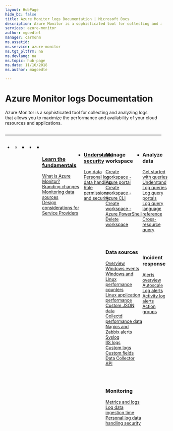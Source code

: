 ```yaml
---
layout: HubPage
hide_bc: false
title: Azure Monitor logs Documentation | Microsoft Docs
description: Azure Monitor is a sophisticated tool for collecting and analyzing logs that allow you to maximize the performance and availability of your cloud resources and applications.
services: azure-monitor
author: mgoedtel
manager: carmonm
ms.assetid:	
ms.service: azure-monitor
ms.tgt_pltfrm: na
ms.devlang: na
ms.topic: hub-page
ms.date: 11/16/2018
ms.author: magoedte

---
```


<div id="main" class="v2">
    <div class="container">
        <h1>Azure Monitor logs Documentation</h1>
        <p>Azure Monitor is a sophisticated tool for collecting and analyzing logs<br>that allows you to maximize the performance and availability of your cloud resources and applications.</p>
        <hr style="margin: 30px 0;" />
        <ul class="pivots">
            <li>
                <a href="#products"></a>
                <ul id="products">
                    <li>
                        <a class="singlePanelNavItem selected" style="display: none" href="#indexA" data-linktype="self-bookmark"></a>
                        <ul class="panelContent singlePanelContent" id="indexA" style="border: medium; border-image: none; margin-top: 0px; display: flex; float: left;">
                            <li class="fullSpan">
                                <a href="#index1" data-linktype="self-bookmark"></a>
                                <ul class="cardsF cols cols4" id="index1" style="float: left; display: flex; width: 100%; border-bottom: 1px var(--grey-lighter) solid;">  
                                    <li>
                                        <ul class="cardsB panelContent" id="cardtypes-B" style="float: left; display: flex; width: 100%;">
                                            <li>
                                                <a href="">
                                                    <div class="cardSize">
                                                        <div class="cardPadding">
                                                            <div class="card">
                                                                <div class="cardImageOuter">
                                                                    <div class="cardImage">
                                                                        <img alt="" src="https://docs.microsoft.com/media/common/i_learn-about.svg" data-linktype="external">
                                                                    </div>
                                                                </div>
                                                                <div class="cardText" style="padding-left: 0px">
                                                                    <h3>Learn the fundamentals</h3> 
																	<p> 
																	    <a href="/azure/azure-monitor/overview">What is Azure Monitor?</a><br/>
                                                                        <a href="/azure/azure-monitor/azure-monitor-rebrand">Branding changes</a><br/>
                                                                        <a href="/azure/monitoring/monitoring-data-sources">Monitoring data sources</a><br/>
                                                                        <a href="/azure/log-analytics/log-analytics-service-providers">Design considerations for Service Providers</a><br/>
																	</p>
																</div>
                                                            </div>
                                                        </div>
                                                    </div>
                                                </a>
                                            </li>
                                            <li>
                                                <a href="">
                                                    <div class="cardSize">
                                                        <div class="cardPadding">
                                                            <div class="card">
                                                                <div class="cardText">
                                                                    <h3>Understand security</h3> 
																	<p>
																	    <a href="/azure/log-analytics/log-analytics-data-security">Log data</a><br/>
                                                                        <a href="/azure/log-analytics/log-analytics-personal-data-mgmt">Personal log data handling</a><br/>
                                                                        <a href="/azure/monitoring-and-diagnostics/monitoring-roles-permissions-security">Role permissions and security</a><br/>
																    </p>
																</div>
                                                            </div>
                                                        </div>
                                                    </div>
                                                </a>
                                            </li>
										</ul>
                                    </li>
                                    <li>
                                        <div class="cardSize">
                                            <div class="cardPadding">
                                                <div class="card">
                                                    <div class="cardText">
														<h3>Manage workspace</h3>
                                                        <p>
                                                            <a href="/azure/log-analytics/log-analytics-quick-create-workspace">Create workspace - Azure portal</a><br/>
                                                            <a href="/azure/log-analytics/log-analytics-quick-create-workspace-cli">Create workspace - Azure CLI</a><br/>
                                                            <a href="/azure/log-analytics/log-analytics-quick-create-workspace-posh">Create workspace - Azure PowerShell</a><br/>
                                                            <a href="/azure/log-analytics/log-analytics-manage-del-workspace">Delete workspace</a><br/>
														</p>
														<br><br>
                                                        <h3>Data sources</h3>
                                                        <p>
                                                            <a href="/azure/monitoring/monitoring-data-sources">Overview<br/>
                                                            <a href="/azure/log-analytics/log-analytics-data-sources-windows-events">Windows events</a><br/>
                                                            <a href="/azure/log-analytics-data-sources-performance-counters">Windows and Linux performance counters</a><br/>
                                                            <a href="/azure/log-analytics/log-analytics-data-sources-linux-applications">Linux application performance</a><br/>
                                                            <a href="/azure/log-analytics/log-analytics-data-sources-json">Custom JSON data</a><br/>
                                                            <a href="/azure/log-analytics/log-analytics-data-sources-collectd">Collectd performance data</a><br/>
                                                            <a href="/azure/log-analytics/log-analytics-data-sources-alerts-nagios-zabbix">Nagios and Zabbix alerts</a><br/>
                                                            <a href="/azure/log-analytics/log-analytics-data-sources-syslog">Syslog</a><br/>
                                                            <a href="/azure/log-analytics/log-analytics-data-sources-iis-logs">IIS logs</a><br/>
                                                            <a href="/azure/log-analytics/log-analytics-data-sources-custom-logs">Custom logs</a><br/>
                                                            <a href="/azure/log-analytics/log-analytics-custom-fields">Custom fields</a><br/>
                                                            <a href="/azure/log-analytics/log-analytics-data-collector-api">Data Collector API</a><br/>
															</p>
														<br><br>
                                                        <h3>Monitoring</h3>
                                                        <p>
                                                            <a href="/azure/monitoring/monitoring-data-collection">Metrics and logs</a><br/>
                                                            <a href="/azure/log-analytics/log-analytics-data-ingestion-time">Log data ingestion time</a><br/>
                                                            <a href="/azure/log-analytics/log-analytics-personal-data-mgmt">Personal log data handling security</a><br/>
														</p>
                                                    </div>
                                                </div>
                                            </div>
                                        </div>
                                    </li>
									<li>
                                        <div class="cardSize">
                                            <div class="cardPadding">
                                                <div class="card">
                                                    <div class="cardText">
                                                        <h3>Analyze data</h3>
                                                        <p>
                                                            <a href="/azure/log-analytics/query-language/get-started-queries">Get started with queries</a><br/>
                                                            <a href="/azure/log-analytics/log-analytics-log-search">Understand Log queries</a><br/>
                                                            <a href="/azure/log-analytics/log-analytics-log-search-portals">Log query portals</a><br/>
                                                            <a href="/azure/log-analytics/query-language/query-language">Log query language reference</a><br/>
                                                            <a href="/azure/log-analytics-cross-workspace-search">Cross-resource query</a><br/>
														</p>
														<br><br>
                                                        <h3>Incident response</h3>
                                                        <p>
                                                            <a href="/azure/monitoring-and-diagnostics/monitoring-overview-unified-alerts">Alerts overview</a><br/>
                                                            <a href="/azure/monitoring-and-diagnostics/monitoring-overview-autoscale">Autoscale</a><br/>
                                                            <a href="/azure/monitoring-and-diagnostics/monitor-alerts-unified-log">Log alerts</a><br/>
                                                            <a href="/azure/monitoring-and-diagnostics/monitoring-activity-log-alerts-new-experience">Activity log alerts</a><br/>
                                                            <a href="/azure/monitoring-and-diagnostics/monitoring-action-groups">Action groups</a><br/>
                                                        </p>
													</div>
                                                </div>
                                            </div>
                                        </div>
								    </li>
                                </ul>
                            </li>
                        </ul>
                    </li>
                </ul>
            </li>
        </ul>
    </div>
</div>
